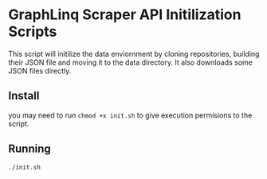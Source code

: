 # GraphLinq Scraper API Initilization Scripts

This script will initilize the data enviornment by cloning repositories, building their JSON file and moving it to the data directory. It also downloads some JSON files directly.

## Install

you may need to run `chmod +x init.sh` to give execution permisions to the script.

## Running

`./init.sh`
